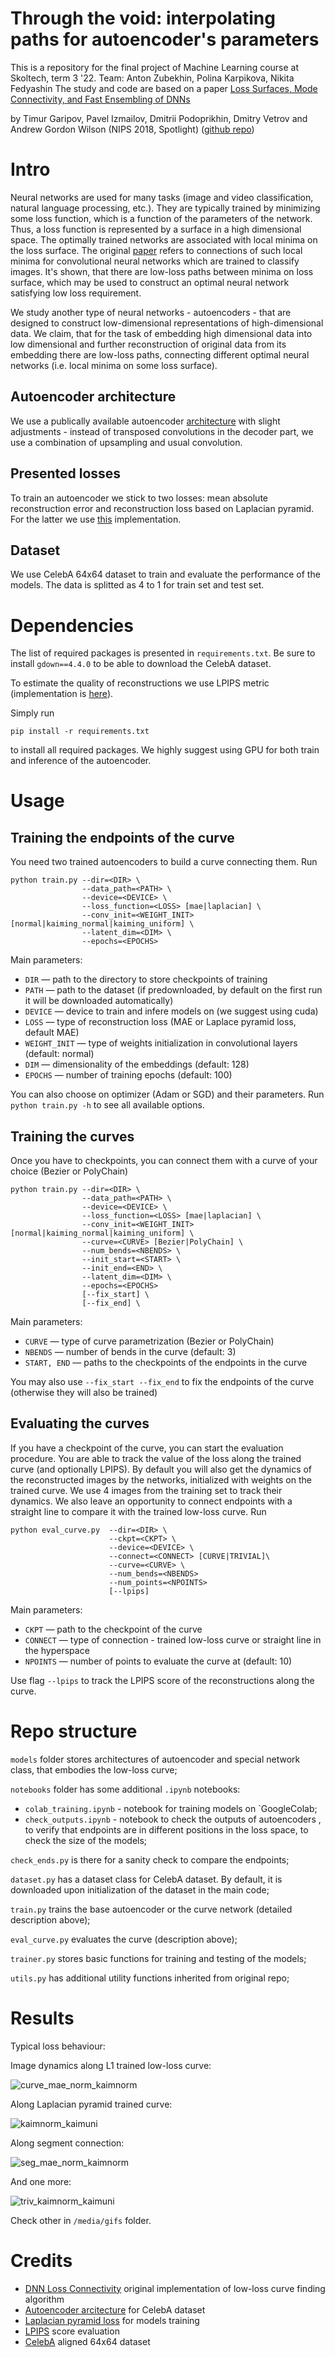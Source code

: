 # Through the void: interpolating paths for autoencoder's parameters

This is a repository for the final project of Machine Learning course at Skoltech, term 3 '22.
Team: Anton Zubekhin, Polina Karpikova, Nikita Fedyashin
The study and code are based on a paper [Loss Surfaces, Mode Connectivity, and Fast Ensembling of DNNs](https://arxiv.org/abs/1802.10026)

by Timur Garipov, Pavel Izmailov, Dmitrii Podoprikhin, Dmitry Vetrov and Andrew Gordon Wilson (NIPS 2018, Spotlight)
([github repo](https://github.com/timgaripov/dnn-mode-connectivity))

# Intro

Neural networks are used for many tasks (image and video classification, natural language processing, etc.). 
They are typically trained by minimizing some loss function, which is a function of the parameters of the network. 
Thus, a loss function is represented by a surface in a high dimensional space. 
The optimally trained networks are associated with local minima on the loss surface.
The original [paper](https://arxiv.org/abs/1802.10026) refers to connections of such local minima for 
convolutional neural networks which are trained to classify images. It's shown, that there are
low-loss paths between minima on loss surface, which may be used to construct an optimal neural network satisfying low loss
requirement.

We study another type of neural networks - autoencoders - that are designed to construct 
low-dimensional representations of high-dimensional data. We claim, that for the task of embedding high dimensional data into low dimensional and further 
reconstruction of original data from its embedding there are low-loss paths, connecting different optimal neural networks (i.e. local minima 
on some loss surface).

## Autoencoder architecture
We use a publically available autoencoder [architecture](https://github.com/iamalexkorotin/Wasserstein2GenerativeNetworks/blob/master/src/autoencoders.py)
with slight adjustments - instead of transposed convolutions in the decoder part, we use a combination of upsampling and usual convolution.

## Presented losses 
To train an autoencoder we stick to two losses: mean absolute reconstruction error 
and reconstruction loss based on Laplacian pyramid. For the latter we use [this](https://gist.github.com/alper111/b9c6d80e2dba1ee0bfac15eb7dad09c8)
implementation.

## Dataset
We use CelebA 64x64 dataset to train and evaluate the performance of the models. The
data is splitted as 4 to 1 for train set and test set.

# Dependencies 
The list of required packages is presented in `requirements.txt`.
Be sure to install `gdown==4.4.0` to be able to download the CelebA dataset.

To estimate the quality of reconstructions we use LPIPS metric (implementation is 
[here](https://github.com/S-aiueo32/lpips-pytorch.git)).

Simply run
```
pip install -r requirements.txt
```
to install all required packages. We highly suggest using GPU 
for both train and inference of the autoencoder.

# Usage 

## Training the endpoints of the curve

You need two trained autoencoders to build a curve connecting them. Run
```
python train.py --dir=<DIR> \
                --data_path=<PATH> \
                --device=<DEVICE> \
                --loss_function=<LOSS> [mae|laplacian] \
                --conv_init=<WEIGHT_INIT> [normal|kaiming_normal|kaiming_uniform] \ 
                --latent_dim=<DIM> \ 
                --epochs=<EPOCHS>
```
Main parameters:
* ```DIR``` &mdash; path to the directory to store checkpoints of training
* ```PATH``` &mdash; path to the dataset (if predownloaded, by default on the first run
  it will be downloaded automatically) 
* ```DEVICE``` &mdash; device to train and infere models on (we suggest using cuda)
* ```LOSS``` &mdash; type of reconstruction loss (MAE or Laplace pyramid loss, default MAE)
* ```WEIGHT_INIT``` &mdash; type of weights initialization in convolutional layers (default: normal)
* ```DIM``` &mdash; dimensionality of the embeddings (default: 128)
* ```EPOCHS``` &mdash; number of training epochs (default: 100)

You can also choose on optimizer (Adam or SGD) and their parameters. Run 
```python train.py -h``` to see all available options.

## Training the curves

Once you have to checkpoints, you can connect them with a curve of your choice (Bezier or PolyChain)
```
python train.py --dir=<DIR> \
                --data_path=<PATH> \
                --device=<DEVICE> \
                --loss_function=<LOSS> [mae|laplacian] \
                --conv_init=<WEIGHT_INIT> [normal|kaiming_normal|kaiming_uniform] \
                --curve=<CURVE> [Bezier|PolyChain] \ 
                --num_bends=<NBENDS> \ 
                --init_start=<START> \ 
                --init_end=<END> \  
                --latent_dim=<DIM> \ 
                --epochs=<EPOCHS>
                [--fix_start] \ 
                [--fix_end] \ 
```
Main parameters:
* ```CURVE``` &mdash; type of curve parametrization (Bezier or PolyChain)
* ```NBENDS``` &mdash; number of bends in the curve (default: 3)
* ```START, END``` &mdash; paths to the checkpoints of the endpoints in the curve

You may also use `--fix_start --fix_end` to fix the endpoints of the curve (otherwise they will also 
be trained)

## Evaluating the curves

If you have a checkpoint of the curve, you can start the evaluation procedure. You are able to 
track the value of the loss along the trained curve (and optionally LPIPS). By default 
you will also get the dynamics of the reconstructed images by the networks, initialized 
with weights on the trained curve. We use 4 images from the training set to track their dynamics.
We also leave an opportunity to connect endpoints with a straight line to compare it with the trained low-loss curve.
Run
```
python eval_curve.py  --dir=<DIR> \
                      --ckpt=<CKPT> \
                      --device=<DEVICE> \
                      --connect=<CONNECT> [CURVE|TRIVIAL]\
                      --curve=<CURVE> \
                      --num_bends=<NBENDS> 
                      --num_points=<NPOINTS> 
                      [--lpips]
```
Main parameters:
* ```CKPT``` &mdash; path to the checkpoint of the curve
* ```CONNECT``` &mdash; type of connection - trained low-loss curve or straight line in the hyperspace
* ```NPOINTS``` &mdash; number of points to evaluate the curve at (default: 10)

Use flag `--lpips` to track the LPIPS score of the reconstructions along the curve. 

# Repo structure

`models` folder stores architectures of autoencoder and special
network class, that embodies the low-loss curve;

`notebooks` folder has some additional `.ipynb` notebooks:

* `colab_training.ipynb` - notebook for training models on `GoogleColab;
* `check_outputs.ipynb` - notebook to check the outputs of autoencoders ,
  to verify that endpoints are in different positions in the loss space,
to check the size of the models;
 
`check_ends.py` is there for a sanity check to compare the endpoints;

`dataset.py` has a dataset class for CelebA dataset. By default, it is downloaded
upon initialization of the dataset in the main code;

`train.py` trains the base autoencoder or the curve network (detailed description above);

`eval_curve.py` evaluates the curve (description above);

`trainer.py` stores basic functions for training and testing of the models;


`utils.py` has additional utility functions inherited from original repo;

# Results 
Typical loss behaviour:



Image dynamics along L1 trained low-loss curve:

![curve_mae_norm_kaimnorm](https://user-images.githubusercontent.com/62748704/159593734-8d9c8456-9cba-4328-8cfa-c04efc089b31.gif)

Along Laplacian pyramid trained curve:

![kaimnorm_kaimuni](https://user-images.githubusercontent.com/62748704/159594581-c0268302-a562-4f8e-8336-3bebdfcb200f.gif)

Along segment connection:

![seg_mae_norm_kaimnorm](https://user-images.githubusercontent.com/62748704/159594283-d378f126-d504-4d42-9a99-ee0c0b8f0432.gif)

And one more:

![triv_kaimnorm_kaimuni](https://user-images.githubusercontent.com/62748704/159594616-2136f0bf-349e-41bc-b056-5ce39782e612.gif)



Check other in `/media/gifs` folder.


# Credits

* [DNN Loss Connectivity](https://github.com/timgaripov/dnn-mode-connectivity) original implementation of low-loss curve finding algorithm
* [Autoencoder arcitecture](https://github.com/iamalexkorotin/Wasserstein2GenerativeNetworks/blob/master/src/autoencoders.py) for CelebA dataset
* [Laplacian pyramid loss](https://gist.github.com/alper111/b9c6d80e2dba1ee0bfac15eb7dad09c8) for models training
* [LPIPS](https://github.com/S-aiueo32/lpips-pytorch.git) score evaluation
* [CelebA](https://www.kaggle.com/jessicali9530/celeba-dataset) aligned 64x64 dataset
